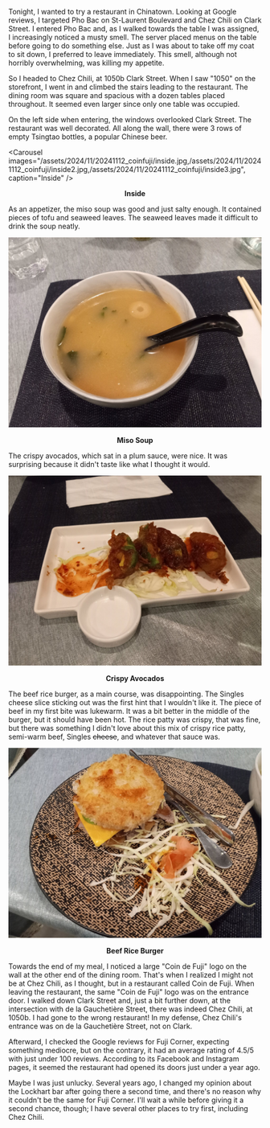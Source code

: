 Tonight, I wanted to try a restaurant in Chinatown. Looking at Google reviews, I targeted Pho Bac on St-Laurent Boulevard and Chez Chili on Clark Street. I entered Pho Bac and, as I walked towards the table I was assigned, I increasingly noticed a musty smell. The server placed menus on the table before going to do something else. Just as I was about to take off my coat to sit down, I preferred to leave immediately. This smell, although not horribly overwhelming, was killing my appetite.

So I headed to Chez Chili, at 1050b Clark Street. When I saw "1050" on the storefront, I went in and climbed the stairs leading to the restaurant. The dining room was square and spacious with a dozen tables placed throughout. It seemed even larger since only one table was occupied.

On the left side when entering, the windows overlooked Clark Street. The restaurant was well decorated. All along the wall, there were 3 rows of empty Tsingtao bottles, a popular Chinese beer.

<Carousel
    images="/assets/2024/11/20241112_coinfuji/inside.jpg,/assets/2024/11/20241112_coinfuji/inside2.jpg,/assets/2024/11/20241112_coinfuji/inside3.jpg",
    caption="Inside"
/>
<p align="center"><b>Inside</b></p>

As an appetizer, the miso soup was good and just salty enough. It contained pieces of tofu and seaweed leaves. The seaweed leaves made it difficult to drink the soup neatly.

![Miso Soup](/assets/2024/11/20241112_coinfuji/miso.jpg)
<p align="center"><b>Miso Soup</b></p>

The crispy avocados, which sat in a plum sauce, were nice. It was surprising because it didn't taste like what I thought it would.

![Crispy Avocados](/assets/2024/11/20241112_coinfuji/avocado.jpg)
<p align="center"><b>Crispy Avocados</b></p>

The beef rice burger, as a main course, was disappointing. The Singles cheese slice sticking out was the first hint that I wouldn't like it. The piece of beef in my first bite was lukewarm. It was a bit better in the middle of the burger, but it should have been hot. The rice patty was crispy, that was fine, but there was something I didn't love about this mix of crispy rice patty, semi-warm beef, Singles ~~cheese~~, and whatever that sauce was.

![Beef Rice Burger](/assets/2024/11/20241112_coinfuji/riceburger.jpg)
<p align="center"><b>Beef Rice Burger</b></p>

Towards the end of my meal, I noticed a large "Coin de Fuji" logo on the wall at the other end of the dining room. That's when I realized I might not be at Chez Chili, as I thought, but in a restaurant called Coin de Fuji. When leaving the restaurant, the same "Coin de Fuji" logo was on the entrance door. I walked down Clark Street and, just a bit further down, at the intersection with de la Gauchetière Street, there was indeed Chez Chili, at 1050b. I had gone to the wrong restaurant! In my defense, Chez Chili's entrance was on de la Gauchetière Street, not on Clark.

Afterward, I checked the Google reviews for Fuji Corner, expecting something mediocre, but on the contrary, it had an average rating of 4.5/5 with just under 100 reviews. According to its Facebook and Instagram pages, it seemed the restaurant had opened its doors just under a year ago.

Maybe I was just unlucky. Several years ago, I changed my opinion about the Lockhart bar after going there a second time, and there's no reason why it couldn't be the same for Fuji Corner. I'll wait a while before giving it a second chance, though; I have several other places to try first, including Chez Chili.
